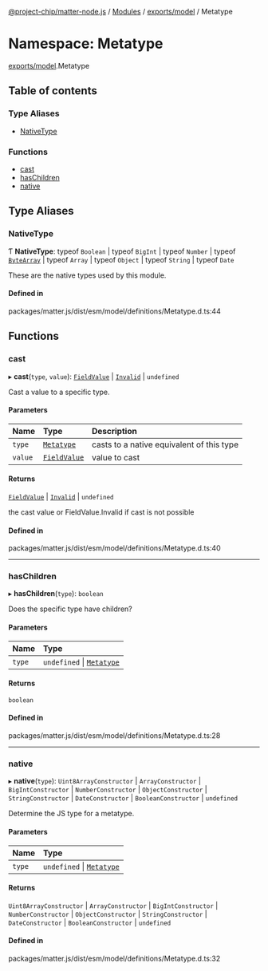[@project-chip/matter-node.js](../README.md) / [Modules](../modules.md) / [exports/model](exports_model.md) / Metatype

# Namespace: Metatype

[exports/model](exports_model.md).Metatype

## Table of contents

### Type Aliases

- [NativeType](exports_model.Metatype.md#nativetype)

### Functions

- [cast](exports_model.Metatype.md#cast)
- [hasChildren](exports_model.Metatype.md#haschildren)
- [native](exports_model.Metatype.md#native)

## Type Aliases

### NativeType

Ƭ **NativeType**: typeof `Boolean` \| typeof `BigInt` \| typeof `Number` \| typeof [`ByteArray`](util_export.md#bytearray-1) \| typeof `Array` \| typeof `Object` \| typeof `String` \| typeof `Date`

These are the native types used by this module.

#### Defined in

packages/matter.js/dist/esm/model/definitions/Metatype.d.ts:44

## Functions

### cast

▸ **cast**(`type`, `value`): [`FieldValue`](exports_model.md#fieldvalue) \| [`Invalid`](exports_model.FieldValue.md#invalid) \| `undefined`

Cast a value to a specific type.

#### Parameters

| Name | Type | Description |
| :------ | :------ | :------ |
| `type` | [`Metatype`](../enums/exports_model.Metatype-1.md) | casts to a native equivalent of this type |
| `value` | [`FieldValue`](exports_model.md#fieldvalue) | value to cast |

#### Returns

[`FieldValue`](exports_model.md#fieldvalue) \| [`Invalid`](exports_model.FieldValue.md#invalid) \| `undefined`

the cast value or FieldValue.Invalid if cast is not possible

#### Defined in

packages/matter.js/dist/esm/model/definitions/Metatype.d.ts:40

___

### hasChildren

▸ **hasChildren**(`type`): `boolean`

Does the specific type have children?

#### Parameters

| Name | Type |
| :------ | :------ |
| `type` | `undefined` \| [`Metatype`](../enums/exports_model.Metatype-1.md) |

#### Returns

`boolean`

#### Defined in

packages/matter.js/dist/esm/model/definitions/Metatype.d.ts:28

___

### native

▸ **native**(`type`): `Uint8ArrayConstructor` \| `ArrayConstructor` \| `BigIntConstructor` \| `NumberConstructor` \| `ObjectConstructor` \| `StringConstructor` \| `DateConstructor` \| `BooleanConstructor` \| `undefined`

Determine the JS type for a metatype.

#### Parameters

| Name | Type |
| :------ | :------ |
| `type` | `undefined` \| [`Metatype`](../enums/exports_model.Metatype-1.md) |

#### Returns

`Uint8ArrayConstructor` \| `ArrayConstructor` \| `BigIntConstructor` \| `NumberConstructor` \| `ObjectConstructor` \| `StringConstructor` \| `DateConstructor` \| `BooleanConstructor` \| `undefined`

#### Defined in

packages/matter.js/dist/esm/model/definitions/Metatype.d.ts:32
